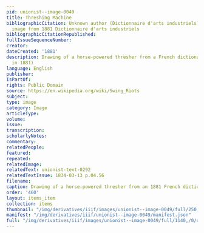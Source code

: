 ```yaml
---
pid: unionist--image-0049
title: Threshing Machine
bibliographicCitation: Unknown author (Dictionnaire d'arts industriels) - cropped
  image from 1881 Dictionnaire d'arts industriels
bibliographicCitationRepublished: 
fullIssueSequenceNumber: 
creator: 
dateCreated: '1881'
description: Drawing of a horse-powered thresher from a French dictionary (published
  in 1881)
language: English
publisher: 
IsPartOf: 
rights: Public Domain
source: https://en.wikipedia.org/wiki/Swing_Riots
subject: 
type: image
category: Image
articleType: 
volume: 
issue: 
transcription: 
scholarlyNotes: 
commentary: 
relatedPeople: 
featured: 
repeated: 
relatedImage: 
relatedText: unionist-text-0292
relatedTextIssue: 1834-03-13 p.04.56
filename: 
caption: Drawing of a horse-powered thresher from an 1881 French dictionary
order: '460'
layout: items_item
collection: items
thumbnail: "/img/derivatives/iiif/images/unionist--image-0049/full/250,/0/default.jpg"
manifest: "/img/derivatives/iiif/unionist--image-0049/manifest.json"
full: "/img/derivatives/iiif/images/unionist--image-0049/full/1140,/0/default.jpg"
---
```

